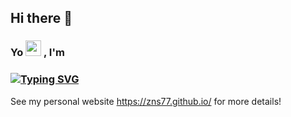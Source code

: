 ## Hi there 👋

<!--
**ZnS77/ZnS77** is a ✨ _special_ ✨ repository because its `README.md` (this file) appears on your GitHub profile.

Here are some ideas to get you started:

- 🔭 I’m currently working on ...
- 🌱 I’m currently learning ...
- 👯 I’m looking to collaborate on ...
- 🤔 I’m looking for help with ...
- 💬 Ask me about ...
- 📫 How to reach me: ...
- 😄 Pronouns: ...
- ⚡ Fun fact: ...
-->

### Yo <img src="https://c.tenor.com/StmGV2_YmjEAAAAi/winking-face-joypixels.gif" width="25" /> , I'm



<h3 align="left"><a href="https://git.io/typing-svg"><img src="https://readme-typing-svg.herokuapp.com?font=Fira+Code&pause=1000&width=435&lines=Naisong+Zhou;Machine+Learning+Engineer;Software+Developer" alt="Typing SVG" /></a>
</h3>

See my personal website https://zns77.github.io/ for more details!


<!-- ![](https://komarev.com/ghpvc/?username=ZnS77) -->

<!-- ![Naisong's GitHub stats](https://github-readme-stats.vercel.app/api?username=ZnS77&show_icons=true&theme=transparent) -->